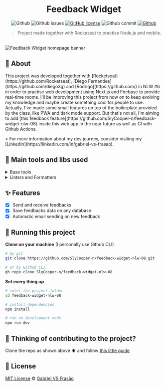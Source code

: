 <div align="center">

# Feedback Widget

![Github](https://img.shields.io/badge/Gabe%20Frasz-Feedback%20Widget-gold?style=flat-square)
![Github issues](https://img.shields.io/github/issues/SlyCooper-n/feedback-widget-nlw-08?color=red&style=flat-square)
[![GitHub license](https://img.shields.io/github/license/SlyCooper-n/feedback-widget-nlw-08?style=flat-square)](https://github.com/SlyCooper-n/feedback-widget-nlw-08/blob/main/LICENSE)
![Github commit](https://img.shields.io/github/last-commit/SlyCooper-n/feedback-widget-nlw-08?color=blue&style=flat-square)
[![Github](https://img.shields.io/badge/-Rockeseat-purple?style=flat-square)](https://github.com/SlyCooper-n)

</div>

> Project made together with Rockeseat to practise Node.js and mobile.

<br />

<img alt="Feedback Widget homepage banner" src="./_docs/banner.jpeg" />

## :pushpin: About

<p>
This project was developed together with [Rocketseat](https://github.com/Rocketseat), [Diego Fernandes](https://github.com/diego3g) and [Rodrigo](https://github.com/) in NLW #6 in order to practise web development using Next.js and Firebase to provide real-time rooms. I'll be improving this project from now on to keep evolving my knowledge and maybe create something cool for people to use. Actually, I've made some small features on top of the boilerplate provided by the class, like PWA and dark mode support. But that's not all, I'm aiming to add [this feedback feature](https://github.com/SlyCooper-n/feedback-widget-nlw-08) inside this web app in the near future as well as CI with Github Actions.
</p>
> For more information about my dev journey, consider visiting my [LinkedIn](https://linkedin.com/in/gabriel-vs-frasao).

## :hammer: Main tools and libs used

<details>
<summary>
Base tools
</summary>

- [React](https://reactjs.org/)
- [Node.js](https://nodejs.org/en/)
- [TypeScript](https://www.typescriptlang.org/)
</details>

<details>
<summary>
Linters and Formatters
</summary>

- [Prettier](https://prettier.io/)
- [.editorConfig](https://editorconfig.org/)
</details>

## :sparkles: Features

- [x] Send and receive feedbacks
- [x] Save feedbacks data on any database
- [x] Automatic email sending on new feedback

## :rocket: Running this project

**Clone on your machine** (I personally use Github CLI)
```bash
# by git
git clone https://github.com/SlyCooper-n/feedback-widget-nlw-08.git

# or by Github CLI
gh repo clone SlyCooper-n/feedback-widget-nlw-08
```

**Set every thing up**
```bash
# enter the project folder
cd feedback-widget-nlw-08

# install dependencies
npm install

# run on development mode
npm run dev
```

## :brain: Thinking of contributing to the project?

Clone the repo as shown above :arrow_up: and follow [this little guide](https://github.com/SlyCooper-n/feedback-widget-nlw-08/blob/main/_docs/CONTRIBUTING.md)

## :memo: License

[MIT License](https://github.com/SlyCooper-n/feedback-widget-nlw-08/blob/main/LICENSE) &copy; [Gabriel VS Frasão](https://github.com/SlyCooper-n)
